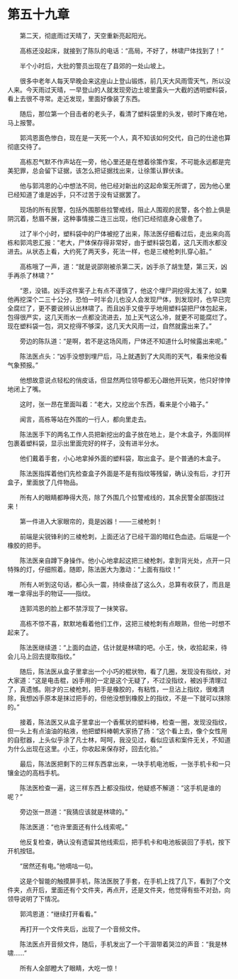#	第五十九章

　　第二天，彻底雨过天晴了，天空重新亮起阳光。

　　高栋还没起床，就接到了陈队的电话：“高局，不好了，林啸尸体找到了！”

　　半个小时后，大批的警员出现在了县郊的一处山坡上。

　　很多中老年人每天早晚会来这座山上登山锻炼，前几天大风雨雪天气，所以没人来。今天雨过天晴，一早登山的人就发现旁边土坡里露头一大截的透明塑料袋，看上去很不寻常。走近发现，里面好像装了东西。

　　随后，那位第一个目击者的老头子，看清了塑料袋里的头发，顿时下瘫在地，马上报警。

　　郭鸿恩面色惨白，现在是一天死一个人，真不知该如何交代，自己的仕途也算彻底交待了。

　　高栋忍气默不作声站在一旁，他心里还是在想着徐策作案，不可能永远都是完美犯罪，总会留下证据，该怎么把证据找出来，让徐策认罪伏诛。

　　他与郭鸿恩的心中想法不同，他已经对新出的这起命案无所谓了，因为他心里已经知道了谁是凶手，只不过苦于没有证据罢了。

　　现场的所有民警，包括外围那些拉警戒线，阻止人围观的民警，各个脸上俱是阴沉着，愁眉不展，这种事情接二连三出现，他们已经彻底身心疲惫了。

　　过了半个小时，塑料袋中的尸体被挖了出来，陈法医仔细看过后，走出来向高栋和郭鸿恩汇报：“老大，尸体保存得非常好，由于塑料袋包着，这几天雨水都没进去。从状态上看，大约死了两天多，死法一样，也是三棱枪刺扎穿心脏。”

　　高栋哦了一声，道：“就是说邵刚被杀第二天，凶手杀了胡生楚，第三天，凶手再杀了林啸？”

　　“恩，没错。凶手这件案子上有点不谨慎了，他这个埋尸洞挖得太浅了，如果他再挖深个二三十公分，恐怕一时半会儿也没人会发现尸体，到发现时，也早已完全腐烂了，更不要说辨认出林啸了。而且凶手又傻乎乎地用塑料袋把尸体包起来，包得很严实，这几天雨水一点都没流进去，加上天气这么冷，就更不可能腐烂了。现在塑料袋一包，洞又挖得不够深，这几天大风雨一过，自然就露出来了。”

　　旁边的陈队道：“是啊，若不是这场风雨，尸体还不知道什么时候露出来呢。”

　　陈法医点头：“凶手没想到埋尸后，马上就遇到了大风雨的天气，看来他没看气象预报。”

　　他想故意说点轻松的俏皮话，但显然两位领导都无心跟他开玩笑，他只好悻悻地闭上了嘴。

　　这时，张一昂在里面叫着：“老大，又挖出个东西，看来是个小箱子。”

　　闻言，高栋等站在外围的一行人，都向里走去。

　　陈法医手下的两名工作人员把新挖出的盒子放在地上，是个木盒子，外面同样包裹着塑料袋，显示出里面完好的样子，没有进半分水。

　　他们戴着手套，小心地拿掉外面的塑料袋，取出盒子。是个普通的木盒子。

　　陈法医指挥着他们先检查盒子外面是不是有指纹等残留，确认没有后，才打开盒子，里面放了几件物品。

　　所有人的眼睛都睁得大亮，除了外围几个拉警戒线的，其余民警全部围拢过来！

　　第一件进入大家眼帘的，竟是凶器！——三棱枪刺！

　　前端是尖锐锋利的三棱枪刺，上面还沾了已经干涸的暗红色血迹。后端是一个橡胶的把手。

　　陈法医亲自蹲下身操作。他小心地拿起这把三棱枪刺，拿到背光处，点开一只特殊的灯，仔细照着。随即，陈法医大为激动：“上面有指纹！”

　　所有人听到这句话，都心头一震，持续奋战了这么久，总算有收获了，而且是唯一拿得出手的物证——指纹。

　　连郭鸿恩的脸上都不禁浮现了一抹笑容。

　　高栋不惊不喜，默默地看着他们工作，这把三棱枪刺有点眼熟，但他一时想不起来了。

　　陈法医继续道：“上面的血迹，估计就是林啸的吧。小王，快，收拾起来，待会儿马上回去提取指纹。”

　　随后，陈法医从盒子里拿出一个小巧的棍状物，看了几圈，发现没有指纹，对大家道：“这是电击棍，凶手用的一定是这个无疑了，不过没指纹，被凶手清理过了，真遗憾。刚才的三棱枪刺，把手是橡胶的，有粘性，一旦沾上指纹，很难清除，我想凶手原本是抹过把手的，但他没想到橡胶上的指纹，不是一下就可以抹除的。”

　　接着，陈法医又从盒子里拿出一个香蕉状的塑料棒，检查一圈，发现没指纹，但一头上有点油油的粘液，他把塑料棒朝大家扬了扬：“这个看上去，像个女性用的自慰器，上头似乎涂了凡士林，呵呵，我没见过，看似应该和案件无关，不知道为什么出现在这里。小王，你收起来保存好，回去化验。”

　　最后，陈法医把剩下的三样东西拿出来，一块手机电池板，一张手机卡和一只镶金边的高档手机。

　　陈法医检查一遍，这三样东西上都没指纹，他疑惑不解道：“这手机是谁的呢？”

　　旁边张一昂道：“我猜应该就是林啸的。”

　　陈法医道：“也许里面还有什么线索呢。”

　　他反复检查，确认没有遗留其他线索后，把手机卡和电池板装回了手机，按下开机按钮。

　　“居然还有电。”他嘀咕一句。

　　这是个智能的触摸屏手机，陈法医脱了手套，在手机上找了几下，看到了个文件夹，点开后，里面还有个文件夹，再点开，还是文件夹，他觉得有些不对劲，向领导说明了下情况。

　　郭鸿恩道：“继续打开看看。”

　　再打开一个文件夹后，出现了一个音频文件。

　　陈法医点开音频文件，随后，手机发出了一个干涸带着哭泣的声音：“我是林啸……”

　　所有人全部瞪大了眼睛，大吃一惊！

